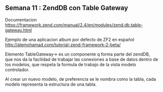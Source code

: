 Semana 11 : ZendDB con Table Gateway
---------------------------------
Documentacion
https://framework.zend.com/manual/2.4/en/modules/zend.db.table-gateway.html

Ejemplo de una aplicacion album por defecto de ZF2 en español 
http://alemohamad.com/tutorial-zend-framework-2-beta/

Elemento
TableGateway-> es un componente q forma parte del zendDB, que  nos da la 
facilidad de trabajar las conexiones a base de datos dentro de los modelos, 
que respeta la formula de trabajo de la vista modelo controlador.

Al crear un nuevo modelo, de preferencia se le nombra como la tabla, 
cada modelo representa la estructura de una tabla.